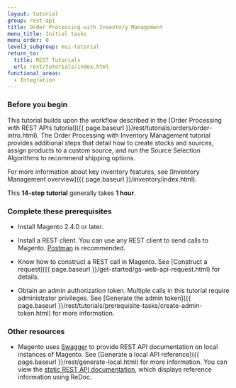 ```yaml
---
layout: tutorial
group: rest-api
title: Order Processing with Inventory Management
menu_title: Initial tasks
menu_order: 0
level3_subgroup: msi-tutorial
return_to:
  title: REST Tutorials
  url: rest/tutorials/index.html
functional_areas:
  - Integration
---
```


### Before you begin

This tutorial builds upon the workflow described in the [Order Processing with REST APIs tutorial]({{ page.baseurl }}/rest/tutorials/orders/order-intro.html). The Order Processing with Inventory Management tutorial provides additional steps that detail how to create stocks and sources, assign products to a custom source, and run the Source Selection Algorithms to recommend shipping options.

For more information about key inventory features, see [Inventory Management overview]({{ page.baseurl }}/inventory/index.html).

This **14-step tutorial** generally takes **1 hour**.

### Complete these prerequisites

*  Install Magento 2.4.0 or later.

*  Install a REST client. You can use any REST client to send calls to Magento. [Postman](https://www.getpostman.com/) is recommended.

*  Know how to construct a REST call in Magento. See [Construct a request]({{ page.baseurl }}/get-started/gs-web-api-request.html) for details.

*  Obtain an admin authorization token. Multiple calls in this tutorial require administrator privileges. See [Generate the admin token]({{ page.baseurl }}/rest/tutorials/prerequisite-tasks/create-admin-token.html) for more information.

### Other resources

*  Magento uses [Swagger](https://swagger.io) to provide REST API documentation on local instances of Magento. See [Generate a local API reference]({{ page.baseurl }}/rest/generate-local.html) for more information. You can view the [static REST API documentation]({{site.baseurl}}/redoc/{{page.guide_version}}/), which displays reference information using ReDoc.
